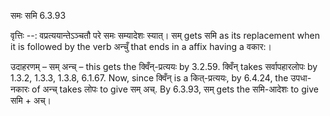 

 समः समि 6.3.93 


वृत्तिः --: वप्रत्ययान्तेऽञ्चतौ परे समः सम्यादेशः स्यात्। सम् gets समि as its replacement when it is followed by the verb अन्चुँ that ends in a affix having a वकार:। 


उदाहरणम् – सम् अन्च् – this gets the क्विँन्-प्रत्ययः by 3.2.59. क्विँन् takes सर्वापहारलोपः by 1.3.2, 1.3.3, 1.3.8, 6.1.67. Now, since क्विँन् is a कित्-प्रत्ययः, by 6.4.24, the उपधा-नकारः of अन्च् takes लोपः to give सम् अच्. By 6.3.93, सम् gets the समि-आदेशः to give समि + अच्। 


